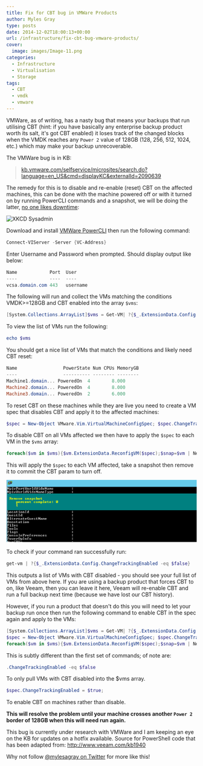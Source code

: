 ```yaml
---
title: Fix for CBT bug in VMWare Products
author: Myles Gray
type: posts
date: 2014-12-02T18:00:13+00:00
url: /infrastructure/fix-cbt-bug-vmware-products/
cover:
  image: images/Image-11.png
categories:
  - Infrastructure
  - Virtualisation
  - Storage
tags:
  - CBT
  - vmdk
  - vmware
---
```


VMWare, as of writing, has a nasty bug that means your backups that run utilising CBT (hint: if you have basically any enterprise backup product worth its salt, it's got CBT enabled) it loses track of the changed blocks when the VMDK reaches any `Power 2` value of 128GB (128, 256, 512, 1024, etc.) which may make your backup unrecoverable.

The VMWare bug is in KB:

> [kb.vmware.com/selfservice/microsites/search.do?language=en_US&cmd=displayKC&externalId=2090639][1]

The remedy for this is to disable and re-enable (reset) CBT on the affected machines, this can be done with the machine powered off or with it turned on by running PowerCLI commands and a snapshot, we will be doing the latter, [no one likes downtime][2]:

![XKCD Sysadmin](https://imgs.xkcd.com/comics/devotion_to_duty.png)

Download and install [VMWare PowerCLI][3] then run the following command:

```powershell
Connect-VIServer -Server {VC-Address}
```

Enter Username and Password when prompted. Should display output like below:

```powershell
Name            Port  User
----            ----  ----
vcsa.domain.com 443   username
```

The following will run and collect the VMs matching the conditions VMDK>=128GB and CBT enabled into the array `$vms`:

```powershell
[System.Collections.ArrayList]$vms = Get-VM| ?{$_.ExtensionData.Config.Hardware.Device.CapacityInKB -ge 128000000} | ?{$_.ExtensionData.Config.ChangeTrackingEnabled -eq $true}
```

To view the list of VMs run the following:

```powershell
echo $vms
```

You should get a nice list of VMs that match the conditions and likely need CBT reset:

```powershell
Name                 PowerState Num CPUs MemoryGB
----                 ---------- -------- --------
Machine1.domain... PoweredOn  4        8.000
Machine2.domain... PoweredOn  4        8.000
Machine3.domain... PoweredOn  2        6.000
```

To reset CBT on these machines while they are live you need to create a VM spec that disables CBT and apply it to the affected machines:

```powershell
$spec = New-Object VMware.Vim.VirtualMachineConfigSpec; $spec.ChangeTrackingEnabled = $false;
```

To disable CBT on all VMs affected we then have to apply the `$spec` to each VM in the `$vms` array:

```powershell
foreach($vm in $vms){$vm.ExtensionData.ReconfigVM($spec);$snap=$vm | New-Snapshot -Name 'Disable CBT';$snap | Remove-Snapshot -confirm:$false;}
```

This will apply the `$spec` to each VM affected, take a snapshot then remove it to commit the CBT param to turn off.

![PowerCLI CBT Command][4]

To check if your command ran successfully run:

```powershell
get-vm | ?{$_.ExtensionData.Config.ChangeTrackingEnabled -eq $false}
```

This outputs a list of VMs with CBT disabled - you should see your full list of VMs from above here. If you are using a backup product that forces CBT to on, like Veeam, then you can leave it here, Veeam will re-enable CBT and run a full backup next time (because we have lost our CBT history).

However, if you run a product that doesn't do this you will need to let your backup run once then run the following command to enable CBT in the spec again and apply to the VMs:

```powershell
[System.Collections.ArrayList]$vms = Get-VM| ?{$_.ExtensionData.Config.Hardware.Device.CapacityInKB -ge 128000000} | ?{$_.ExtensionData.Config.ChangeTrackingEnabled -eq $false}
$spec = New-Object VMware.Vim.VirtualMachineConfigSpec; $spec.ChangeTrackingEnabled = $true;
foreach($vm in $vms){$vm.ExtensionData.ReconfigVM($spec);$snap=$vm | New-Snapshot -Name 'Disable CBT';$snap | Remove-Snapshot -confirm:$false;}
```

This is subtly different than the first set of commands; of note are:

```powershell
.ChangeTrackingEnabled -eq $false
```

To only pull VMs with CBT disabled into the $vms array.

```powershell
$spec.ChangeTrackingEnabled = $true;
```

To enable CBT on machines rather than disable.

**This will resolve the problem until your machine crosses another `Power 2` border of 128GB when this will need run again.**

This bug is currently under research with VMWare and I am keeping an eye on the KB for updates on a hotfix available. Source for PowerShell code that has been adapted from: <http://www.veeam.com/kb1940>

Why not follow [@mylesagray on Twitter][5] for more like this!

 [1]: http://kb.vmware.com/selfservice/microsites/search.do?language=en_US&cmd=displayKC&externalId=2090639&src=vmw_so_vex_mgray_1080
 [2]: http://xkcd.com/705/
 [3]: https://my.vmware.com/web/vmware/details?downloadGroup=PCLI58R1&productId=352&src=vmw_so_vex_mgray_1080
 [4]: images/Image-11.png
 [5]: https://twitter.com/mylesagray

